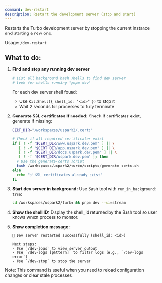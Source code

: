```yaml
---
command: dev-restart
description: Restart the development server (stop and start)
---
```


Restarts the Turbo development server by stopping the current instance and starting a new one.

Usage: `/dev-restart`

## What to do:

1. **Find and stop any running dev server:**
   ```bash
   # List all background bash shells to find dev server
   # Look for shells running "pnpm dev"
   ```

   For each dev server shell found:
   - Use `KillShell({ shell_id: "<id>" })` to stop it
   - Wait 2 seconds for processes to fully terminate

2. **Generate SSL certificates if needed:**
   Check if certificates exist, generate if missing:
   ```bash
   CERT_DIR="/workspaces/uspark2/.certs"

   # Check if all required certificates exist
   if [ ! -f "$CERT_DIR/www.uspark.dev.pem" ] || \
      [ ! -f "$CERT_DIR/app.uspark.dev.pem" ] || \
      [ ! -f "$CERT_DIR/docs.uspark.dev.pem" ] || \
      [ ! -f "$CERT_DIR/uspark.dev.pem" ]; then
     # Use the generate-certs script
     bash /workspaces/uspark2/turbo/scripts/generate-certs.sh
   else
     echo "✅ SSL certificates already exist"
   fi
   ```

3. **Start dev server in background:**
   Use Bash tool with `run_in_background: true`:
   ```bash
   cd /workspaces/uspark2/turbo && pnpm dev --ui=stream
   ```

4. **Show the shell ID:**
   Display the shell_id returned by the Bash tool so user knows which process to monitor.

5. **Show completion message:**
   ```
   🔄 Dev server restarted successfully (shell_id: <id>)

   Next steps:
   - Use `/dev-logs` to view server output
   - Use `/dev-logs [pattern]` to filter logs (e.g., `/dev-logs error`)
   - Use `/dev-stop` to stop the server
   ```

Note: This command is useful when you need to reload configuration changes or clear stale processes.

